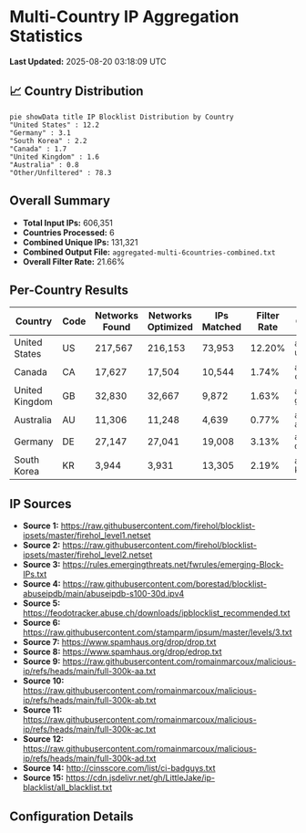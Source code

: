 # Multi-Country IP Aggregation Statistics

**Last Updated:** 2025-08-20 03:18:09 UTC

## 📈 Country Distribution

```mermaid
pie showData title IP Blocklist Distribution by Country
"United States" : 12.2
"Germany" : 3.1
"South Korea" : 2.2
"Canada" : 1.7
"United Kingdom" : 1.6
"Australia" : 0.8
"Other/Unfiltered" : 78.3
```

## Overall Summary

- **Total Input IPs:** 606,351
- **Countries Processed:** 6
- **Combined Unique IPs:** 131,321
- **Combined Output File:** `aggregated-multi-6countries-combined.txt`
- **Overall Filter Rate:** 21.66%

## Per-Country Results

| Country | Code | Networks Found | Networks Optimized | IPs Matched | Filter Rate | Output File |
|---------|------|----------------|--------------------|-----------|-----------|-----------|
| United States | US | 217,567 | 216,153 | 73,953 | 12.20% | `aggregated-us-only.txt` |
| Canada | CA | 17,627 | 17,504 | 10,544 | 1.74% | `aggregated-ca-only.txt` |
| United Kingdom | GB | 32,830 | 32,667 | 9,872 | 1.63% | `aggregated-gb-only.txt` |
| Australia | AU | 11,306 | 11,248 | 4,639 | 0.77% | `aggregated-au-only.txt` |
| Germany | DE | 27,147 | 27,041 | 19,008 | 3.13% | `aggregated-de-only.txt` |
| South Korea | KR | 3,944 | 3,931 | 13,305 | 2.19% | `aggregated-kr-only.txt` |

## IP Sources

- **Source 1:** https://raw.githubusercontent.com/firehol/blocklist-ipsets/master/firehol_level1.netset
- **Source 2:** https://raw.githubusercontent.com/firehol/blocklist-ipsets/master/firehol_level2.netset
- **Source 3:** https://rules.emergingthreats.net/fwrules/emerging-Block-IPs.txt
- **Source 4:** https://raw.githubusercontent.com/borestad/blocklist-abuseipdb/main/abuseipdb-s100-30d.ipv4
- **Source 5:** https://feodotracker.abuse.ch/downloads/ipblocklist_recommended.txt
- **Source 6:** https://raw.githubusercontent.com/stamparm/ipsum/master/levels/3.txt
- **Source 7:** https://www.spamhaus.org/drop/drop.txt
- **Source 8:** https://www.spamhaus.org/drop/edrop.txt
- **Source 9:** https://raw.githubusercontent.com/romainmarcoux/malicious-ip/refs/heads/main/full-300k-aa.txt
- **Source 10:** https://raw.githubusercontent.com/romainmarcoux/malicious-ip/refs/heads/main/full-300k-ab.txt
- **Source 11:** https://raw.githubusercontent.com/romainmarcoux/malicious-ip/refs/heads/main/full-300k-ac.txt
- **Source 12:** https://raw.githubusercontent.com/romainmarcoux/malicious-ip/refs/heads/main/full-300k-ad.txt
- **Source 14:** http://cinsscore.com/list/ci-badguys.txt
- **Source 15:** https://cdn.jsdelivr.net/gh/LittleJake/ip-blacklist/all_blacklist.txt

## Configuration Details

